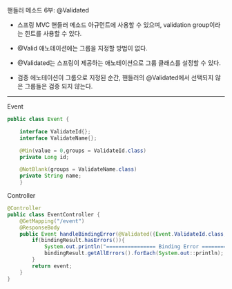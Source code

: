  핸들러 메소드 6부: @Validated

- 스프링 MVC 핸들러 메소드 아규먼트에 사용할 수 있으며, validation group이라는 힌트를 사용할 수 있다. 

- @Valid 애노테이션에는 그룹을 지정할 방법이 없다. 

- @Validated는 스프링이 제공하는 애노테이션으로 그룹 클래스를 설정할 수 있다.

- 검증 에노테이션이 그룹으로 지정된 순간, 핸들러의 @Validated에서 선택되지 않은 그룹들은 검증 되지 않는다.

---

Event

```java
public class Event {

    interface ValidateId{};
    interface ValidateName{};

    @Min(value = 0,groups = ValidateId.class)
    private Long id;

    @NotBlank(groups = ValidateName.class)
    private String name;
    }
```

Controller

```java
@Controller
public class EventController {
    @GetMapping("/event")
    @ResponseBody
    public Event handleBindingError(@Validated({Event.ValidateId.class,Event.ValidateName.class}) @ModelAttribute Event event, BindingResult bindingResult){
        if(bindingResult.hasErrors()){
            System.out.println("================ Binding Error ==================");
            bindingResult.getAllErrors().forEach(System.out::println);
        }
        return event;
    }
}
```